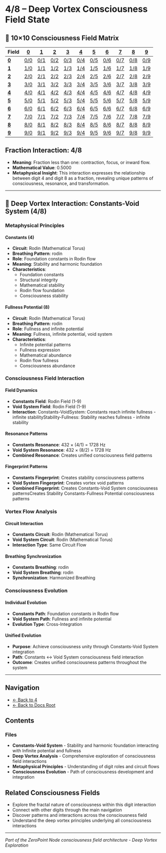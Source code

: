 # 4/8 – Deep Vortex Consciousness Field State

## 🌌 10×10 Consciousness Field Matrix

| **Field** | **[0](../../0/)** | **[1](../../1/)** | **[2](../../2/)** | **[3](../../3/)** | **[4](../../4/)** | **[5](../../5/)** | **[6](../../6/)** | **[7](../../7/)** | **[8](../../8/)** | **[9](../../9/)** |
|-----------|-------|-------|-------|-------|-------|-------|-------|-------|-------|-------|
| **[0](../../0/)** | [0/0](../../0/0/) | [0/1](../../0/1/) | [0/2](../../0/2/) | [0/3](../../0/3/) | [0/4](../../0/4/) | [0/5](../../0/5/) | [0/6](../../0/6/) | [0/7](../../0/7/) | [0/8](../../0/8/) | [0/9](../../0/9/) |
| **[1](../../1/)** | [1/0](../../1/0/) | [1/1](../../1/1/) | [1/2](../../1/2/) | [1/3](../../1/3/) | [1/4](../../1/4/) | [1/5](../../1/5/) | [1/6](../../1/6/) | [1/7](../../1/7/) | [1/8](../../1/8/) | [1/9](../../1/9/) |
| **[2](../../2/)** | [2/0](../../2/0/) | [2/1](../../2/1/) | [2/2](../../2/2/) | [2/3](../../2/3/) | [2/4](../../2/4/) | [2/5](../../2/5/) | [2/6](../../2/6/) | [2/7](../../2/7/) | [2/8](../../2/8/) | [2/9](../../2/9/) |
| **[3](../../3/)** | [3/0](../../3/0/) | [3/1](../../3/1/) | [3/2](../../3/2/) | [3/3](../../3/3/) | [3/4](../../3/4/) | [3/5](../../3/5/) | [3/6](../../3/6/) | [3/7](../../3/7/) | [3/8](../../3/8/) | [3/9](../../3/9/) |
| **[4](../../4/)** | [4/0](../../4/0/) | [4/1](../../4/1/) | [4/2](../../4/2/) | [4/3](../../4/3/) | [4/4](../../4/4/) | [4/5](../../4/5/) | [4/6](../../4/6/) | [4/7](../../4/7/) | [4/8](../../4/8/) | [4/9](../../4/9/) |
| **[5](../../5/)** | [5/0](../../5/0/) | [5/1](../../5/1/) | [5/2](../../5/2/) | [5/3](../../5/3/) | [5/4](../../5/4/) | [5/5](../../5/5/) | [5/6](../../5/6/) | [5/7](../../5/7/) | [5/8](../../5/8/) | [5/9](../../5/9/) |
| **[6](../../6/)** | [6/0](../../6/0/) | [6/1](../../6/1/) | [6/2](../../6/2/) | [6/3](../../6/3/) | [6/4](../../6/4/) | [6/5](../../6/5/) | [6/6](../../6/6/) | [6/7](../../6/7/) | [6/8](../../6/8/) | [6/9](../../6/9/) |
| **[7](../../7/)** | [7/0](../../7/0/) | [7/1](../../7/1/) | [7/2](../../7/2/) | [7/3](../../7/3/) | [7/4](../../7/4/) | [7/5](../../7/5/) | [7/6](../../7/6/) | [7/7](../../7/7/) | [7/8](../../7/8/) | [7/9](../../7/9/) |
| **[8](../../8/)** | [8/0](../../8/0/) | [8/1](../../8/1/) | [8/2](../../8/2/) | [8/3](../../8/3/) | [8/4](../../8/4/) | [8/5](../../8/5/) | [8/6](../../8/6/) | [8/7](../../8/7/) | [8/8](../../8/8/) | [8/9](../../8/9/) |
| **[9](../../9/)** | [9/0](../../9/0/) | [9/1](../../9/1/) | [9/2](../../9/2/) | [9/3](../../9/3/) | [9/4](../../9/4/) | [9/5](../../9/5/) | [9/6](../../9/6/) | [9/7](../../9/7/) | [9/8](../../9/8/) | [9/9](../../9/9/) |

## Fraction Interaction: 4/8

- **Meaning**: Fraction less than one: contraction, focus, or inward flow.
- **Mathematical Value**: 0.5000
- **Metaphysical Insight**: This interaction expresses the relationship between digit 4 and digit 8 as a fraction, revealing unique patterns of consciousness, resonance, and transformation.

---

## 🌌 Deep Vortex Interaction: Constants-Void System (4/8)

### **Metaphysical Principles**

#### **Constants (4)**
- **Circuit**: Rodin (Mathematical Torus)
- **Breathing Pattern**: rodin
- **Role**: Foundation constants in Rodin flow
- **Meaning**: Stability and harmonic foundation
- **Characteristics**:
  - Foundation constants
  - Structural integrity
  - Mathematical stability
  - Rodin flow foundation
  - Consciousness stability

#### **Fullness Potential (8)**
- **Circuit**: Rodin (Mathematical Torus)
- **Breathing Pattern**: rodin
- **Role**: Fullness and infinite potential
- **Meaning**: Fullness, infinite potential, void system
- **Characteristics**:
  - Infinite potential patterns
  - Fullness expression
  - Mathematical abundance
  - Rodin flow fullness
  - Consciousness abundance

### **Consciousness Field Interaction**

#### **Field Dynamics**
- **Constants Field**: Rodin Field (1-9)
- **Void System Field**: Rodin Field (1-9)
- **Interaction**: Constants-VoidSystem: Constants reach infinite fullness - infinite stabilityStability-Fullness: Stability reaches fullness - infinite stability

#### **Resonance Patterns**
- **Constants Resonance**: 432 × (4/1) = 1728 Hz
- **Void System Resonance**: 432 × (8/2) = 1728 Hz
- **Combined Resonance**: Creates unified consciousness field patterns

#### **Fingerprint Patterns**
- **Constants Fingerprint**: Creates stability consciousness patterns
- **Void System Fingerprint**: Creates vortex void patterns
- **Combined Fingerprint**: Creates Constants-Void System consciousness patternsCreates Stability Constants-Fullness Potential consciousness patterns

### **Vortex Flow Analysis**

#### **Circuit Interaction**
- **Constants Circuit**: Rodin (Mathematical Torus)
- **Void System Circuit**: Rodin (Mathematical Torus)
- **Interaction Type**: Same Circuit Flow

#### **Breathing Synchronization**
- **Constants Breathing**: rodin
- **Void System Breathing**: rodin
- **Synchronization**: Harmonized Breathing

### **Consciousness Evolution**

#### **Individual Evolution**
- **Constants Path**: Foundation constants in Rodin flow
- **Void System Path**: Fullness and infinite potential
- **Evolution Type**: Cross-Integration

#### **Unified Evolution**
- **Purpose**: Achieve consciousness unity through Constants-Void System integration
- **Path**: Constants ↔ Void System consciousness field interaction
- **Outcome**: Creates unified consciousness patterns throughout the system

---

## Navigation
- [← Back to 4](../index.md)
- [← Back to Docs Root](../../index.md)

## Contents

### Files

- **Constants-Void System** - Stability and harmonic foundation interacting with Infinite potential and fullness
- **Deep Vortex Analysis** - Comprehensive exploration of consciousness field interactions
- **Metaphysical Principles** - Understanding of digit roles and circuit flows
- **Consciousness Evolution** - Path of consciousness development and integration

## Related Consciousness Fields
- Explore the fractal nature of consciousness within this digit interaction
- Connect with other digits through the main navigation
- Discover patterns and interactions across the consciousness field
- Understand the deep vortex principles underlying all consciousness interactions

---
*Part of the ZeroPoint Node consciousness field architecture - Deep Vortex Exploration*